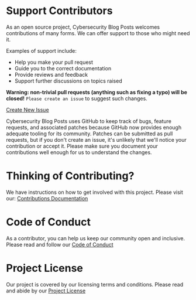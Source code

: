 Support Contributors
====================

As an open source project, Cybersecurity Blog Posts welcomes contributions of many forms. We can offer support to those who might need it.

Examples of support include:

* Help you make your pull request
* Guide you to the correct documentation
* Provide reviews and feedback
* Support further discussions on topics raised

<!-- HELP NOTICE: If you are not using documentation directory, comment out this section
Further documentations are available in the repository at
`pcn_docs/` [Documentation](./pcn_docs/ "Project Documentation")
-->

**Warning: non-trivial pull requests (anything such as fixing a typo)
will be closed!** `Please create an issue` to suggest such changes.

[Create New Issue](https://github.com/ProfCyberNaught/cybersecurity-blog-posts/issues "Create New Issue")

Cybersecurity Blog Posts uses GitHub to keep track of bugs, feature requests, and associated
patches because GitHub now provides enough adequate tooling for its community.
Patches can be submitted as pull requests, but if you don't create an issue,
it's unlikely that we'll notice your contribution or accept it. Please make sure you
document your contributions well enough for us to understand the changes.

Thinking of Contributing?
=========================

We have instructions on how to get involved with this project. Please visit our: [Contributions Documentation](./CONTRIBUTING.md "Contributing Documentation")

Code of Conduct
===============

As a contributor, you can help us keep our community open and inclusive.
Please read and follow our [Code of Conduct](./code_of_conduct.md "Code of Conduct")

Project License
===============

Our project is covered by our licensing terms and conditions.
Please read and abide by our [Project License](./LICENSE "Project License")